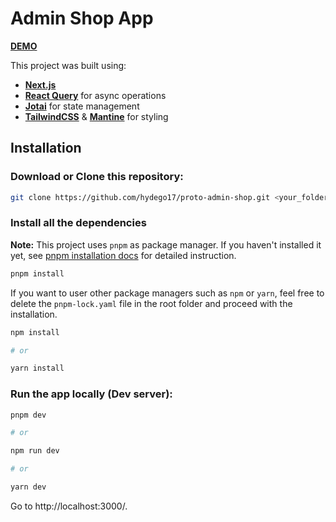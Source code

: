 # Admin Shop App

[**DEMO**](https://proto-admin-shop.vercel.app)

This project was built using:

- [**Next.js**](https://nextjs.org)
- [**React Query**](https://tanstack.com/query/v4) for async operations
- [**Jotai**](https://jotai.org) for state management
- [**TailwindCSS**](https://tailwindcss.com) & [**Mantine**](https://mantine.dev) for styling

## Installation

### Download or Clone this repository:

```sh
git clone https://github.com/hydego17/proto-admin-shop.git <your_folder_name>
```

### Install all the dependencies

**Note:** This project uses `pnpm` as package manager. If you haven't installed it yet, see [pnpm installation docs](https://pnpm.io/installation) for detailed instruction.

```sh
pnpm install
```

If you want to user other package managers such as `npm` or `yarn`, feel free to delete the `pnpm-lock.yaml` file in the root folder and proceed with the installation.

```sh
npm install

# or

yarn install
```

### Run the app locally (Dev server):

```sh
pnpm dev

# or

npm run dev

# or

yarn dev
```

Go to http://localhost:3000/.
